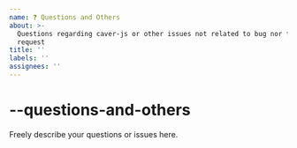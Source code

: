```yaml
---
name: ❓ Questions and Others
about: >-
  Questions regarding caver-js or other issues not related to bug nor feature
  request
title: ''
labels: ''
assignees: ''
---
```


# --questions-and-others

Freely describe your questions or issues here.

